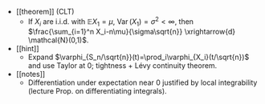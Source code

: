 - [[theorem]] (CLT)
  - If $X_i$ are i.i.d. with $\mathbb{E}X_1=\mu$, $\operatorname{Var}(X_1)=\sigma^2<\infty$, then
    $\frac{\sum_{i=1}^n X_i-n\mu}{\sigma\sqrt{n}} \xrightarrow{d} \mathcal{N}(0,1)$.
- [[hint]]
  - Expand $\varphi_{S_n/\sqrt{n}}(t)=\prod_i\varphi_{X_i}(t/\sqrt{n})$ and use Taylor at $0$; tightness + Lévy continuity theorem.
- [[notes]]
  - Differentiation under expectation near $0$ justified by local integrability (lecture Prop. on differentiating integrals).